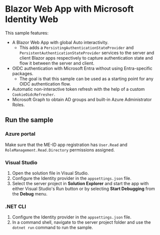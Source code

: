 # Blazor Web App with Microsoft Identity Web

This sample features:

- A Blazor Web App with global Auto interactivity.
  - This adds a `PersistingAuthenticationStateProvider` and `PersistentAuthenticationStateProvider` services to the
    server and client Blazor apps respectively to capture authentication state and flow it between the server and client.
- OIDC authentication with Microsoft Entra without using Entra-specific packages.
  - The goal is that this sample can be used as a starting point for any OIDC authentication flow.
- Automatic non-interactive token refresh with the help of a custom `CookieOidcRefresher`.
- Microsoft Graph to obtain AD groups and built-in Azure Administrator Roles.

## Run the sample

### Azure portal

Make sure that the ME-ID app registration has `User.Read` and `RoleManagement.Read.Directory` permissions assigned.

### Visual Studio

1. Open the solution file in Visual Studio.
1. Configure the Identity provider in the `appsettings.json` file.
1. Select the server project in **Solution Explorer** and start the app with either Visual Studio's Run button or by selecting **Start Debugging** from the **Debug** menu.

### .NET CLI

1. Configure the Identity provider in the `appsettings.json` file.
1. In a command shell, navigate to the server project folder and use the `dotnet run` command to run the sample.
